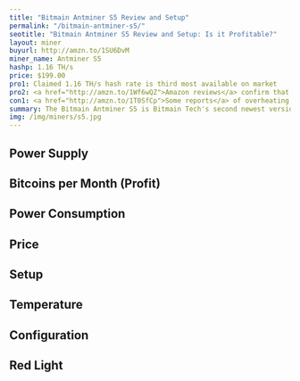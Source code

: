 ```yaml
---
title: "Bitmain Antminer S5 Review and Setup"
permalink: "/bitmain-antminer-s5/"
seotitle: "Bitmain Antminer S5 Review and Setup: Is it Profitable?"
layout: miner
buyurl: http://amzn.to/1SU6DvM
miner_name: Antminer S5
hashp: 1.16 TH/s
price: $199.00
pro1: Claimed 1.16 TH/s hash rate is third most available on market
pro2: <a href="http://amzn.to/1Wf6wQZ">Amazon reviews</a> confirm that 1.16 TH/s rate is accurate
con1: <a href="http://amzn.to/1T0SfCp">Some reports</a> of overheating and smoke
summary: The Bitmain Antminer S5 is Bitmain Tech's second newest version of its Antminer series of Bitcoin miners
img: /img/miners/s5.jpg
---
```


## Power Supply

## Bitcoins per Month (Profit)

## Power Consumption

## Price

## Setup 

## Temperature

## Configuration

## Red Light